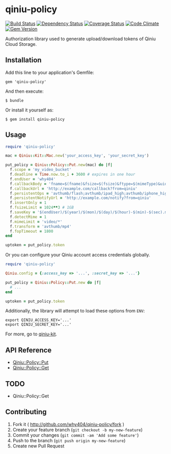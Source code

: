 # qiniu-policy

[![Build Status](https://travis-ci.org/why404/qiniu-policy.png?branch=master)](https://travis-ci.org/why404/qiniu-policy)
[![Dependency Status](https://gemnasium.com/why404/qiniu-policy.png)](https://gemnasium.com/why404/qiniu-policy)
[![Coverage Status](https://coveralls.io/repos/why404/qiniu-policy/badge.png)](https://coveralls.io/r/why404/qiniu-policy)
[![Code Climate](https://codeclimate.com/github/why404/qiniu-policy.png)](https://codeclimate.com/github/why404/qiniu-policy)
[![Gem Version](https://badge.fury.io/rb/qiniu-policy.png)](http://badge.fury.io/rb/qiniu-policy)

Authorization library used to generate upload/download tokens of Qiniu Cloud Storage.

## Installation

Add this line to your application's Gemfile:

    gem 'qiniu-policy'

And then execute:

    $ bundle

Or install it yourself as:

    $ gem install qiniu-policy

## Usage

```ruby
require 'qiniu-policy'

mac = Qiniu::Kit::Mac.new('your_access_key', 'your_secret_key')

put_policy = Qiniu::Policy::Put.new(mac) do |f|
  f.scope = 'my_video_bucket'
  f.deadline = Time.now.to_i + 3600 # expires in one hour
  f.endUser = 'why404'
  f.callbackBody = 'fname=$(fname)&fsize=$(fsize)&ftype=$(mimeType)&uid=$(endUser)&myvar=$(x:myvar)'
  f.callbackUrl = 'http://example.com/callback?from=qiniu'
  f.persistentOps = 'avthumb/flash;avthumb/ipad_high;avthumb/iphone_high;avthumb/m3u8/segtime/10/preset/video_640k'
  f.persistentNotifyUrl = 'http://example.com/notify?from=qiniu'
  f.insertOnly = 1
  f.fsizeLimit = 1024**3 # 1GB
  f.saveKey = '$(endUser)/$(year)/$(mon)/$(day)/$(hour)-$(min)-$(sec).mp4'
  f.detectMime = 1
  f.mimeLimit = 'video/*'
  f.transform = 'avthumb/mp4'
  f.fopTimeout = 1800
end

uptoken = put_policy.token
```

Or you can configure your Qiniu account access credentials globally.

```ruby
require 'qiniu-policy'

Qiniu.config = {:access_key => '...', :secret_key => '...'}

put_policy = Qiniu::Policy::Put.new do |f|
  # ...
end

uptoken = put_policy.token
```

Additionally, the library will attempt to load these options from `ENV`:

    export QINIU_ACCESS_KEY='...'
    export QINIU_SECRET_KEY='...'

For more, go to [qiniu-kit](https://github.com/why404/qiniu-kit).

## API Reference

- [Qiniu::Policy::Put](http://developer.qiniu.com/docs/v6/api/reference/security/put-policy.html)
- [Qiniu::Policy::Get](http://developer.qiniu.com/docs/v6/api/reference/security/download-token.html)

## TODO

- Qiniu::Policy::Get

## Contributing

1. Fork it ( <http://github.com/why404/qiniu-policy/fork> )
2. Create your feature branch (`git checkout -b my-new-feature`)
3. Commit your changes (`git commit -am 'Add some feature'`)
4. Push to the branch (`git push origin my-new-feature`)
5. Create new Pull Request
